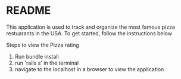 # README

This application is used to track and organize the most famous pizza restuarants in the USA. To get started, follow the instructions below

Steps to view the Pizza rating
1. Run bundle install
2. run 'rails s' in the terminal
3. navigate to the localhost in a browser to view the application

